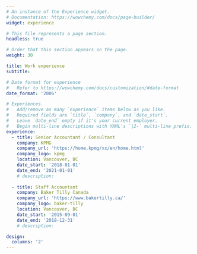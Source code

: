 ```yaml
---
# An instance of the Experience widget.
# Documentation: https://wowchemy.com/docs/page-builder/
widget: experience

# This file represents a page section.
headless: true

# Order that this section appears on the page.
weight: 30

title: Work experience
subtitle:

# Date format for experience
#   Refer to https://wowchemy.com/docs/customization/#date-format
date_format: '2006'

# Experiences.
#   Add/remove as many `experience` items below as you like.
#   Required fields are `title`, `company`, and `date_start`.
#   Leave `date_end` empty if it's your current employer.
#   Begin multi-line descriptions with YAML's `|2-` multi-line prefix.
experience:
  - title: Senior Accountant / Consultant
    company: KPMG
    company_url: 'https://home.kpmg/xx/en/home.html'
    company_logo: kpmg
    location: Vancouver, BC
    date_start: '2018-01-01'
    date_end: '2021-01-01'
    # description:
        
  - title: Staff Accountant
    company: Baker Tilly Canada
    company_url: 'https://www.bakertilly.ca/'
    company_logo: baker-tilly
    location: Vancouver, BC
    date_start: '2015-09-01'
    date_end: '2018-12-31'
    # description: 

design:
  columns: '2'
---
```

